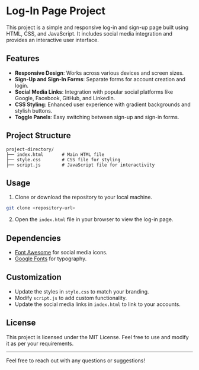 
# Log-In Page Project

This project is a simple and responsive log-in and sign-up page built using HTML, CSS, and JavaScript. It includes social media integration and provides an interactive user interface.

## Features

- **Responsive Design**: Works across various devices and screen sizes.
- **Sign-Up and Sign-In Forms**: Separate forms for account creation and login.
- **Social Media Links**: Integration with popular social platforms like Google, Facebook, GitHub, and LinkedIn.
- **CSS Styling**: Enhanced user experience with gradient backgrounds and stylish buttons.
- **Toggle Panels**: Easy switching between sign-up and sign-in forms.

## Project Structure

```
project-directory/
├── index.html       # Main HTML file
├── style.css        # CSS file for styling
├── script.js        # JavaScript file for interactivity
```

## Usage

1. Clone or download the repository to your local machine.

```bash
git clone <repository-url>
```

2. Open the `index.html` file in your browser to view the log-in page.

## Dependencies

- [Font Awesome](https://cdnjs.com/libraries/font-awesome) for social media icons.
- [Google Fonts](https://fonts.googleapis.com) for typography.

## Customization

- Update the styles in `style.css` to match your branding.
- Modify `script.js` to add custom functionality.
- Update the social media links in `index.html` to link to your accounts.

## License

This project is licensed under the MIT License. Feel free to use and modify it as per your requirements.

---

Feel free to reach out with any questions or suggestions!
